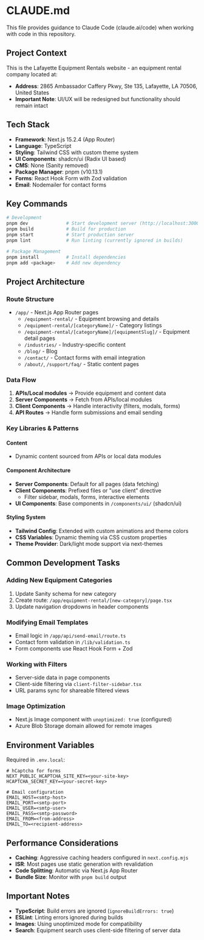 # CLAUDE.md

This file provides guidance to Claude Code (claude.ai/code) when working with code in this repository.

## Project Context

This is the Lafayette Equipment Rentals website - an equipment rental company located at:

- **Address**: 2865 Ambassador Caffery Pkwy, Ste 135, Lafayette, LA 70506, United States
- **Important Note**: UI/UX will be redesigned but functionality should remain intact

## Tech Stack

- **Framework**: Next.js 15.2.4 (App Router)
- **Language**: TypeScript
- **Styling**: Tailwind CSS with custom theme system
- **UI Components**: shadcn/ui (Radix UI based)
- **CMS**: None (Sanity removed)
- **Package Manager**: pnpm (v10.13.1)
- **Forms**: React Hook Form with Zod validation
- **Email**: Nodemailer for contact forms

## Key Commands

```bash
# Development
pnpm dev              # Start development server (http://localhost:3000)
pnpm build            # Build for production
pnpm start            # Start production server
pnpm lint             # Run linting (currently ignored in builds)

# Package Management
pnpm install          # Install dependencies
pnpm add <package>    # Add new dependency
```

## Project Architecture

### Route Structure

- `/app/` - Next.js App Router pages
  - `/equipment-rental/` - Equipment browsing and details
  - `/equipment-rental/[categoryName]/` - Category listings
  - `/equipment-rental/[categoryName]/[equipmentSlug]/` - Equipment detail pages
  - `/industries/` - Industry-specific content
  - `/blog/` - Blog
  - `/contact/` - Contact forms with email integration
  - `/about/`, `/support/faq/` - Static content pages

### Data Flow

1. **APIs/Local modules** → Provide equipment and content data
2. **Server Components** → Fetch from APIs/local modules
3. **Client Components** → Handle interactivity (filters, modals, forms)
4. **API Routes** → Handle form submissions and email sending

### Key Libraries & Patterns

#### Content

- Dynamic content sourced from APIs or local data modules

#### Component Architecture

- **Server Components**: Default for all pages (data fetching)
- **Client Components**: Prefixed files or "use client" directive
  - Filter sidebar, modals, forms, interactive elements
- **UI Components**: Base components in `/components/ui/` (shadcn/ui)

#### Styling System

- **Tailwind Config**: Extended with custom animations and theme colors
- **CSS Variables**: Dynamic theming via CSS custom properties
- **Theme Provider**: Dark/light mode support via next-themes

## Common Development Tasks

### Adding New Equipment Categories

1. Update Sanity schema for new category
2. Create route: `/app/equipment-rental/[new-category]/page.tsx`
3. Update navigation dropdowns in header components

### Modifying Email Templates

- Email logic in `/app/api/send-email/route.ts`
- Contact form validation in `/lib/validation.ts`
- Form components use React Hook Form + Zod

### Working with Filters

- Server-side data in page components
- Client-side filtering via `client-filter-sidebar.tsx`
- URL params sync for shareable filtered views

### Image Optimization

- Next.js Image component with `unoptimized: true` (configured)
- Azure Blob Storage domain allowed for remote images

## Environment Variables

Required in `.env.local`:

```env
# hCaptcha for forms
NEXT_PUBLIC_HCAPTCHA_SITE_KEY=<your-site-key>
HCAPTCHA_SECRET_KEY=<your-secret-key>

# Email configuration
EMAIL_HOST=<smtp-host>
EMAIL_PORT=<smtp-port>
EMAIL_USER=<smtp-user>
EMAIL_PASS=<smtp-password>
EMAIL_FROM=<from-address>
EMAIL_TO=<recipient-address>
```

## Performance Considerations

- **Caching**: Aggressive caching headers configured in `next.config.mjs`
- **ISR**: Most pages use static generation with revalidation
- **Code Splitting**: Automatic via Next.js App Router
- **Bundle Size**: Monitor with `pnpm build` output

## Important Notes

- **TypeScript**: Build errors are ignored (`ignoreBuildErrors: true`)
- **ESLint**: Linting errors ignored during builds
- **Images**: Using unoptimized mode for compatibility
- **Search**: Equipment search uses client-side filtering of server data
